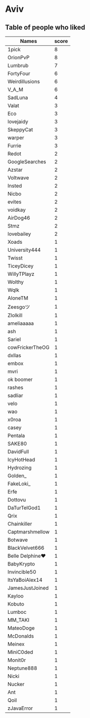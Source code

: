 # Aviv
## Table of people who liked
Names | score
--- | ---
1pick | 8
OrionPvP | 8
Lumbrub | 7
FortyFour | 6
Weirdillusions | 6
V_A_M | 6
SadLuna | 4
Valat | 3
Eco | 3
lovejaidy | 3
SkeppyCat | 3
warper | 3
Furrie | 3
Redot | 2
GoogleSearches | 2
Azstar | 2
Voltwave | 2
Insted | 2
Nicbo | 2
evites | 2
voidkay | 2
AirDog46 | 2
Stmz | 2
lovebailey | 2
Xoads | 1
University444 | 1
Twisst | 1
TiceyDicey | 1
WillyTPlayz | 1
Wolthy | 1
Wqlk | 1
AloneTM | 1
Zeesgoツ | 1
Zlolkill | 1
ameliaaaaa | 1
ash | 1
Sariel | 1
cowFrickerTheOG | 1
dxllas | 1
embox | 1
mvri | 1
ok boomer | 1
rashes | 1
sadliar | 1
velo | 1
wao | 1
x0roa | 1
casey | 1
Pentala | 1
SAKE80 | 1
DavidFull | 1
IcyHotHead | 1
Hydrozing | 1
Golden_ | 1
FakeLoki_ | 1
Erfe | 1
Dottovu | 1
DaTurTelGod1 | 1
Qrix | 1
Chainkiller | 1
Captmarshmellow | 1
Botwave | 1
BlackVelvet666 | 1
Belle Delphine❤ | 1
BabyKrypto | 1
Invincible50 | 1
ItsYaBoiAlex14 | 1
JamesJustJoined | 1
Kayloo | 1
Kobuto | 1
Lumboc | 1
MM_TAKI | 1
MateoDoge | 1
McDonalds | 1
Meinex | 1
MiniC0ded | 1
Monit0r | 1
Neptune888 | 1
Nicki | 1
Nucker | 1
Ant | 1
Qoil | 1
zJavaError | 1
